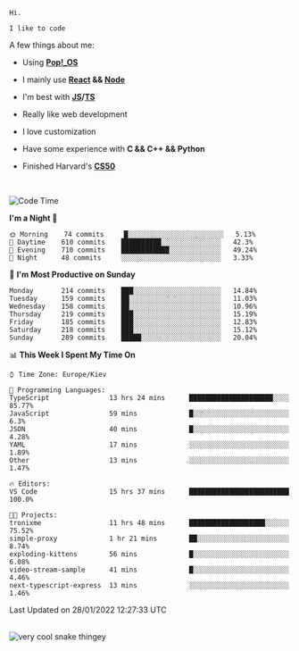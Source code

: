 ```
Hi.

I like to code
```

A few things about me:

-   Using **[Pop!\_OS](https://pop.system76.com/)**

-   I mainly use **[React](https://reactjs.org/) && [Node](https://nodejs.org/en/)**

-   I'm best with **[JS](https://www.javascript.com/)/[TS](https://www.typescriptlang.org/)**

-   Really like web development

-   I love customization

-   Have some experience with **C && C++ && Python**

-   Finished Harvard's **[CS50](https://cs50.harvard.edu)**

<br>

<!--START_SECTION:waka-->
![Code Time](http://img.shields.io/badge/Code%20Time-295%20hrs%207%20mins-blue)

**I'm a Night 🦉** 

```text
🌞 Morning    74 commits     █░░░░░░░░░░░░░░░░░░░░░░░░   5.13% 
🌆 Daytime    610 commits    ██████████░░░░░░░░░░░░░░░   42.3% 
🌃 Evening    710 commits    ████████████░░░░░░░░░░░░░   49.24% 
🌙 Night      48 commits     ░░░░░░░░░░░░░░░░░░░░░░░░░   3.33%

```
📅 **I'm Most Productive on Sunday** 

```text
Monday       214 commits    ███░░░░░░░░░░░░░░░░░░░░░░   14.84% 
Tuesday      159 commits    ██░░░░░░░░░░░░░░░░░░░░░░░   11.03% 
Wednesday    158 commits    ██░░░░░░░░░░░░░░░░░░░░░░░   10.96% 
Thursday     219 commits    ███░░░░░░░░░░░░░░░░░░░░░░   15.19% 
Friday       185 commits    ███░░░░░░░░░░░░░░░░░░░░░░   12.83% 
Saturday     218 commits    ███░░░░░░░░░░░░░░░░░░░░░░   15.12% 
Sunday       289 commits    █████░░░░░░░░░░░░░░░░░░░░   20.04%

```


📊 **This Week I Spent My Time On** 

```text
⌚︎ Time Zone: Europe/Kiev

💬 Programming Languages: 
TypeScript               13 hrs 24 mins      █████████████████████░░░░   85.77% 
JavaScript               59 mins             █░░░░░░░░░░░░░░░░░░░░░░░░   6.3% 
JSON                     40 mins             █░░░░░░░░░░░░░░░░░░░░░░░░   4.28% 
YAML                     17 mins             ░░░░░░░░░░░░░░░░░░░░░░░░░   1.89% 
Other                    13 mins             ░░░░░░░░░░░░░░░░░░░░░░░░░   1.47%

🔥 Editors: 
VS Code                  15 hrs 37 mins      █████████████████████████   100.0%

🐱‍💻 Projects: 
tronixme                 11 hrs 48 mins      ███████████████████░░░░░░   75.52% 
simple-proxy             1 hr 21 mins        ██░░░░░░░░░░░░░░░░░░░░░░░   8.74% 
exploding-kittens        56 mins             █░░░░░░░░░░░░░░░░░░░░░░░░   6.08% 
video-stream-sample      41 mins             █░░░░░░░░░░░░░░░░░░░░░░░░   4.46% 
next-typescript-express  13 mins             ░░░░░░░░░░░░░░░░░░░░░░░░░   1.46%

```


 Last Updated on 28/01/2022 12:27:33 UTC
<!--END_SECTION:waka-->

<br>

<img title="" src="https://raw.githubusercontent.com/Trunkelis/Trunkelis/output/github-contribution-grid-snake.svg" alt="very cool snake thingey" data-align="left">
